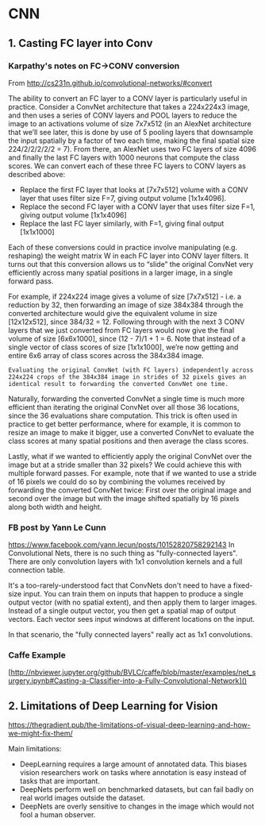# CNN

## 1. Casting FC layer into Conv


### Karpathy's notes on FC->CONV conversion
From http://cs231n.github.io/convolutional-networks/#convert

The ability to convert an FC layer to a CONV layer is particularly useful in practice. Consider a ConvNet architecture that takes a 224x224x3 image, and then uses a series of CONV layers and POOL layers to reduce the image to an activations volume of size 7x7x512 (in an AlexNet architecture that we’ll see later, this is done by use of 5 pooling layers that downsample the input spatially by a factor of two each time, making the final spatial size 224/2/2/2/2/2 = 7). From there, an AlexNet uses two FC layers of size 4096 and finally the last FC layers with 1000 neurons that compute the class scores. We can convert each of these three FC layers to CONV layers as described above:

*  Replace the first FC layer that looks at [7x7x512] volume with a CONV layer that uses filter size F=7, giving output volume [1x1x4096].
* Replace the second FC layer with a CONV layer that uses filter size F=1, giving output volume [1x1x4096]
* Replace the last FC layer similarly, with F=1, giving final output [1x1x1000]

Each of these conversions could in practice involve manipulating (e.g. reshaping) the weight matrix W in each FC layer into CONV layer filters. It turns out that this conversion allows us to “slide” the original ConvNet very efficiently across many spatial positions in a larger image, in a single forward pass.

For example, if 224x224 image gives a volume of size [7x7x512] - i.e. a reduction by 32, then forwarding an image of size 384x384 through the converted architecture would give the equivalent volume in size [12x12x512], since 384/32 = 12. Following through with the next 3 CONV layers that we just converted from FC layers would now give the final volume of size [6x6x1000], since (12 - 7)/1 + 1 = 6. Note that instead of a single vector of class scores of size [1x1x1000], we’re now getting and entire 6x6 array of class scores across the 384x384 image.

    Evaluating the original ConvNet (with FC layers) independently across 224x224 crops of the 384x384 image in strides of 32 pixels gives an identical result to forwarding the converted ConvNet one time.

Naturally, forwarding the converted ConvNet a single time is much more efficient than iterating the original ConvNet over all those 36 locations, since the 36 evaluations share computation. This trick is often used in practice to get better performance, where for example, it is common to resize an image to make it bigger, use a converted ConvNet to evaluate the class scores at many spatial positions and then average the class scores.

Lastly, what if we wanted to efficiently apply the original ConvNet over the image but at a stride smaller than 32 pixels? We could achieve this with multiple forward passes. For example, note that if we wanted to use a stride of 16 pixels we could do so by combining the volumes received by forwarding the converted ConvNet twice: First over the original image and second over the image but with the image shifted spatially by 16 pixels along both width and height.


### FB post by Yann Le Cunn
https://www.facebook.com/yann.lecun/posts/10152820758292143
In Convolutional Nets, there is no such thing as "fully-connected layers". There are only convolution layers with 1x1 convolution kernels and a full connection table.

It's a too-rarely-understood fact that ConvNets don't need to have a fixed-size input. You can train them on inputs that happen to produce a single output vector (with no spatial extent), and then apply them to larger images. Instead of a single output vector, you then get a spatial map of output vectors. Each vector sees input windows at different locations on the input.

In that scenario, the "fully connected layers" really act as 1x1 convolutions.

### Caffe Example
[http://nbviewer.jupyter.org/github/BVLC/caffe/blob/master/examples/net_surgery.ipynb#Casting-a-Classifier-into-a-Fully-Convolutional-Network]()


## 2. Limitations of Deep Learning for Vision

https://thegradient.pub/the-limitations-of-visual-deep-learning-and-how-we-might-fix-them/

Main limitations:

 * DeepLearning requires a large amount of annotated data. This biases vision researchers work on tasks where annotation is easy instead of tasks that are important.
 * DeepNets perform well on benchmarked datasets, but can fail badly on real world images outside the dataset.
 * DeepNets are overly sensitive to changes in the image which would not fool a human observer.



